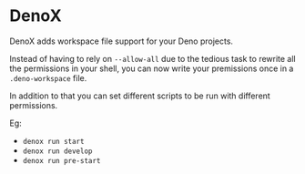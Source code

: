 # DenoX

DenoX adds workspace file support for your Deno projects.

Instead of having to rely on `--allow-all` due to the tedious task to rewrite all the permissions in your shell, you can now write your premissions once in a `.deno-workspace` file.

In addition to that you can set different scripts to be run with different permissions.

Eg:

- `denox run start`
- `denox run develop`
- `denox run pre-start`
